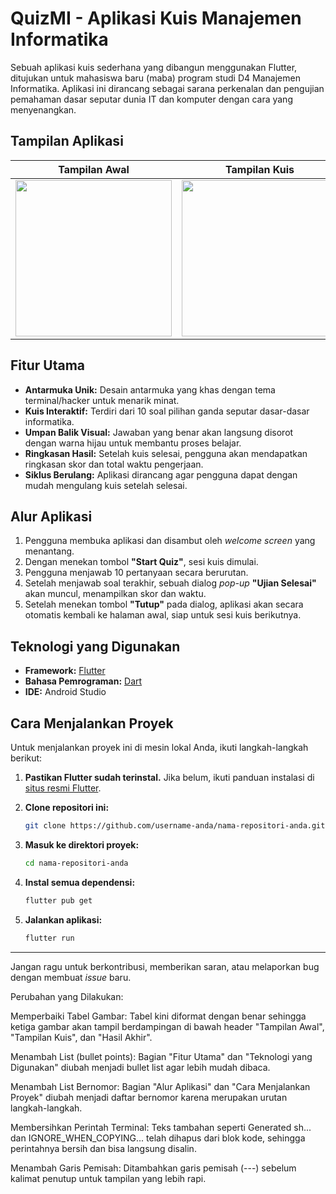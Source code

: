 # QuizMI - Aplikasi Kuis Manajemen Informatika

Sebuah aplikasi kuis sederhana yang dibangun menggunakan Flutter, ditujukan untuk mahasiswa baru (maba) program studi D4 Manajemen Informatika. Aplikasi ini dirancang sebagai sarana perkenalan dan pengujian pemahaman dasar seputar dunia IT dan komputer dengan cara yang menyenangkan.

## Tampilan Aplikasi

| Tampilan Awal | Tampilan Kuis | Hasil Awal |
| :---: | :---: | :---: |
| <img src="https://github.com/user-attachments/assets/02d8325b-fec8-470f-8ba8-87eb96605827"  width="250"> | <img src="https://github.com/user-attachments/assets/092d6f97-a1bc-4a69-a9e6-5240a53820cf" width="250"> | <img src="https://github.com/user-attachments/assets/a8ed5acf-e8e9-41f1-b79e-fdf9bdaf6fd3" width="250"> |

## Fitur Utama
- **Antarmuka Unik:** Desain antarmuka yang khas dengan tema terminal/hacker untuk menarik minat.
- **Kuis Interaktif:** Terdiri dari 10 soal pilihan ganda seputar dasar-dasar informatika.
- **Umpan Balik Visual:** Jawaban yang benar akan langsung disorot dengan warna hijau untuk membantu proses belajar.
- **Ringkasan Hasil:** Setelah kuis selesai, pengguna akan mendapatkan ringkasan skor dan total waktu pengerjaan.
- **Siklus Berulang:** Aplikasi dirancang agar pengguna dapat dengan mudah mengulang kuis setelah selesai.

## Alur Aplikasi
1. Pengguna membuka aplikasi dan disambut oleh *welcome screen* yang menantang.
2. Dengan menekan tombol **"Start Quiz"**, sesi kuis dimulai.
3. Pengguna menjawab 10 pertanyaan secara berurutan.
4. Setelah menjawab soal terakhir, sebuah dialog *pop-up* **"Ujian Selesai"** akan muncul, menampilkan skor dan waktu.
5. Setelah menekan tombol **"Tutup"** pada dialog, aplikasi akan secara otomatis kembali ke halaman awal, siap untuk sesi kuis berikutnya.

## Teknologi yang Digunakan
- **Framework:** [Flutter](https://flutter.dev/)
- **Bahasa Pemrograman:** [Dart](https://dart.dev/)
- **IDE:** Android Studio

## Cara Menjalankan Proyek
Untuk menjalankan proyek ini di mesin lokal Anda, ikuti langkah-langkah berikut:

1.  **Pastikan Flutter sudah terinstal.** Jika belum, ikuti panduan instalasi di [situs resmi Flutter](https://flutter.dev/docs/get-started/install).

2.  **Clone repositori ini:**
    ```sh
    git clone https://github.com/username-anda/nama-repositori-anda.git
    ```

3.  **Masuk ke direktori proyek:**
    ```sh
    cd nama-repositori-anda
    ```

4.  **Instal semua dependensi:**
    ```sh
    flutter pub get
    ```

5.  **Jalankan aplikasi:**
    ```sh
    flutter run
    ```
---

Jangan ragu untuk berkontribusi, memberikan saran, atau melaporkan bug dengan membuat *issue* baru.

Perubahan yang Dilakukan:

Memperbaiki Tabel Gambar: Tabel kini diformat dengan benar sehingga ketiga gambar akan tampil berdampingan di bawah header "Tampilan Awal", "Tampilan Kuis", dan "Hasil Akhir".

Menambah List (bullet points): Bagian "Fitur Utama" dan "Teknologi yang Digunakan" diubah menjadi bullet list agar lebih mudah dibaca.

Menambah List Bernomor: Bagian "Alur Aplikasi" dan "Cara Menjalankan Proyek" diubah menjadi daftar bernomor karena merupakan urutan langkah-langkah.

Membersihkan Perintah Terminal: Teks tambahan seperti Generated sh... dan IGNORE_WHEN_COPYING... telah dihapus dari blok kode, sehingga perintahnya bersih dan bisa langsung disalin.

Menambah Garis Pemisah: Ditambahkan garis pemisah (---) sebelum kalimat penutup untuk tampilan yang lebih rapi.
